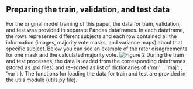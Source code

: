 ## Preparing the train, validation, and test data
For the original model training of this paper, the data for train, validation, and test was provided in separate Pandas dataframes. 
In each dataframe, the rows represented different subjects and each row contained all the information (images, majority vote masks, and variance maps) about that specific subject. Below you can see an example of the rater disagreements for one mask and the calculated majority vote.
![Figure 2](https://github.com/HealthX-Lab/ParaspinalMuscleSeg/assets/48385483/bf32550e-f6a7-4827-8828-3c86cce8fdd9)
During the train and test processes, the data is loaded from the corresponding dataframes (stored as .pkl files) and re-sorted as list of dictionaries of {'mri': , 'maj': , 'var': }. The functions for loading the data for train and test are provided in the utils module (utils.py file).
